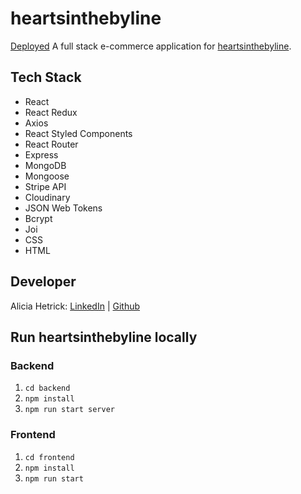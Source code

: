 # heartsinthebyline

[Deployed](https://heartsinthebyline2.netlify.app/) A full stack e-commerce application for [heartsinthebyline](https://www.etsy.com/shop/heartsinthebyline).

## Tech Stack

- React
- React Redux
- Axios
- React Styled Components
- React Router
- Express
- MongoDB
- Mongoose
- Stripe API
- Cloudinary
- JSON Web Tokens
- Bcrypt
- Joi
- CSS
- HTML

## Developer

Alicia Hetrick: [LinkedIn](https://www.linkedin.com/in/alicia-hetrick/) | [Github](https://github.com/aliciahetrick)

## Run heartsinthebyline locally

### Backend

1. `cd backend`
2. `npm install`
3. `npm run start server`

### Frontend

1. `cd frontend`
2. `npm install`
3. `npm run start`
